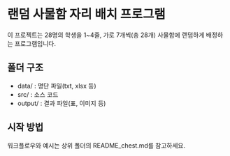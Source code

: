 # 랜덤 사물함 자리 배치 프로그램

이 프로젝트는 28명의 학생을 1~4줄, 가로 7개씩(총 28개) 사물함에 랜덤하게 배정하는 프로그램입니다.

## 폴더 구조
- data/ : 명단 파일(txt, xlsx 등)
- src/ : 소스 코드
- output/ : 결과 파일(표, 이미지 등)

## 시작 방법
워크플로우와 예시는 상위 폴더의 README_chest.md를 참고하세요.
